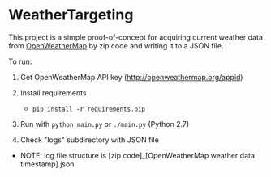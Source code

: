 # WeatherTargeting

This project is a simple proof-of-concept for acquiring current weather 
data from [OpenWeatherMap](https://openweathermap.org/) by zip code and writing it to a JSON file.

To run:

1. Get OpenWeatherMap API key (http://openweathermap.org/appid)

2. Install requirements
    - `pip install -r requirements.pip`

3. Run with `python main.py` or `./main.py` (Python 2.7)

4. Check "logs" subdirectory with JSON file
  - NOTE: log file structure is [zip code]_[OpenWeatherMap weather data timestamp].json
